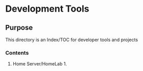 # Development Tools 

## Purpose

This directory is an Index/TOC for developer tools and projects

### Contents

1. Home Server/HomeLab
   1. 